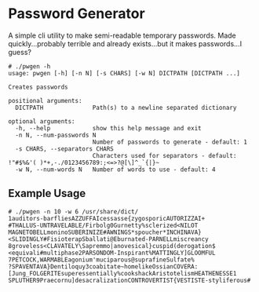 # Password Generator

A simple cli utility to make semi-readable temporary passwords.
Made quickly...probably terrible and already exists...but it makes passwords...I guess?

    # ./pwgen -h
    usage: pwgen [-h] [-n N] [-s CHARS] [-w N] DICTPATH [DICTPATH ...]

    Creates passwords

    positional arguments:
      DICTPATH              Path(s) to a newline separated dictionary

    optional arguments:
      -h, --help            show this help message and exit
      -n N, --num-passwords N
                            Number of passwords to generate - default: 1
      -s CHARS, --separators CHARS
                            Characters used for separators - default: !"#$%&'( )*+,-./0123456789:;<=>?@[\]^_`{|}~
      -w N, --num-words N   Number of words to use - default: 4

## Example Usage

    # ./pwgen -n 10 -w 6 /usr/share/dict/
    1auditors-barfliesAZZUFFAIcessasse{zygosporicAUTORIZZAI+
    #THALLUS-UNTRAVELABLE/Firbolg0Gurnetty%sclerized<NILOT
    MAGNETOBELLmoninoSUBERINIZE#AWNINGS*spoucher*INCHINAVA}
    <SLIDINGLY#FisioterapSballati@Eburnated-PARNELLmiscreancy
    8groveless<CLAVATELY\Sapremmo|anovesical}cuspid(derogation$
    <equivali#multiphase2PARSONDOM-Inspirant%MATTINGLY]GLOOMFUL
    7PETCOCK,WARMABLEagonium'muciparous@suprafineSulfate%
    ?SPAVENTAVA}Dentiloquy3coabitate~homelikeOssianCOVERA:
    [Jung_FOLGERITEsuperessentially%cookshackAristotelismHEATHENESSE1
    SPLUTHER9Praecornu]desacralizationCONTROVERTIST{VESTISTE-styliferous#
